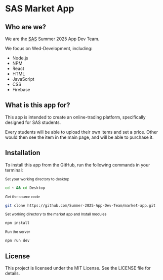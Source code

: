 # SAS Market App

## Who are we?

We are the <abbr title="Singapore American School">SAS</abbr> Summer 2025 App Dev Team.

We focus on Wed-Development, including:

- Node.js
- NPM
- React
- HTML
- JavaScript
- CSS
- Firebase

## What is this app for?

This app is intended to create an online-trading platform, specifically designed for SAS students.

Every students will be able to upload their own items and set a price. Other would then see the item in the main page, and will be able to purchase it.

## Installation

To install this app from the GitHub, run the following commands in your terminal:

<small>Set your working directory to desktop</small>

```bash
cd ~ && cd Desktop
```

<small>Get the source code</small>

```bash
git clone https://github.com/Summer-2025-App-Dev-Team/market-app.git
```

<small>Set working directory to the market app and Install modules</small>

```bash
npm install
```

<small>Run the server</small>

```bash
npm run dev
```

## License

This project is licensed under the MIT License. See the LICENSE file for details.
